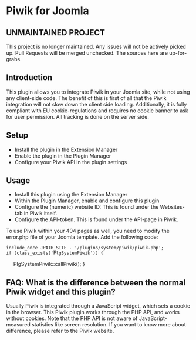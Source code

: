 # Piwik for Joomla

## UNMAINTAINED PROJECT
This project is no longer maintained. Any issues will not be actively picked up. Pull Requests will be merged unchecked. The sources here are up-for-grabs.

## Introduction
This plugin allows you to integrate Piwik in your Joomla site, while not using any client-side code. The benefit of this is first of all that the Piwik integration will not slow down the client side loading. Additionally, it is fully compliant with EU cookie-regulations and requires no cookie banner to ask for user permission. All tracking is done on the server side.

## Setup
- Install the plugin in the Extension Manager
- Enable the plugin in the Plugin Manager
- Configure your Piwik API in the plugin settings

## Usage
- Install this plugin using the Extension Manager
- Within the Plugin Manager, enable and configure this plugin
- Configure the (numeric) website ID: This is found under the Websites-tab in Piwik itself.
- Configure the API-token. This is found under the API-page in Piwik.

To use Piwik within your 404 pages as well, you need to modify the error.php file of your Joomla template. Add the following code:

    include_once JPATH_SITE . '/plugins/system/piwik/piwik.php';
    if (class_exists('PlgSystemPiwik')) {
        PlgSystemPiwik::callPiwik();
    }

## FAQ: What is the difference between the normal Piwik widget and this plugin?
Usually Piwik is integrated through a JavaScript widget, which sets a cookie in the browser. This Piwik plugin works through the PHP API, and works without cookies. Note that the PHP API is not aware of JavaScript-measured statistics like screen resolution. If you want to know more about difference, please refer to the Piwik website.
